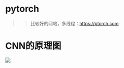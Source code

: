 # pytorch
>>比较好的网站，多线程：https://ptorch.com

# CNN的原理图
![](https://github.com/AIMarkov/pytorch/image/master/Logo/foryou.gif)
